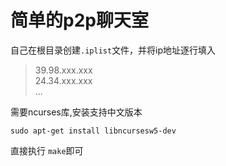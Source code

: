 # 简单的p2p聊天室
自己在根目录创建`.iplist`文件，并将ip地址逐行填入
> 39.98.xxx.xxx\
> 24.34.xxx.xxx\
> ...


需要ncurses库,安装支持中文版本

`sudo apt-get install libncursesw5-dev`

直接执行 `make`即可
